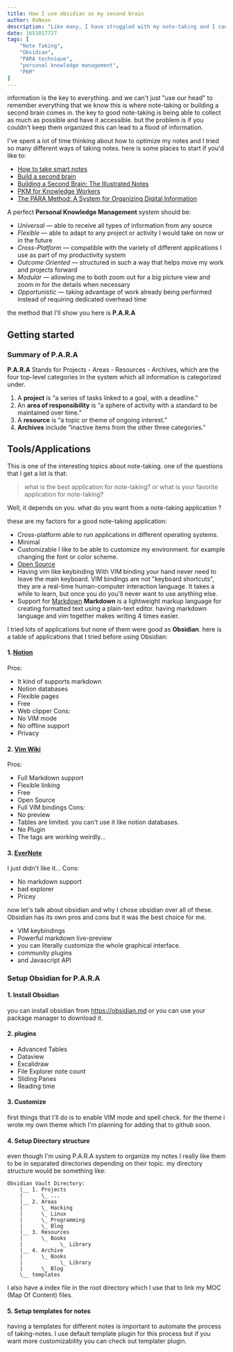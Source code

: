 ```yaml
---
title: How I use obsidian as my second brain
author: 0xNexn
description: "Like many, I have struggled with my note-taking and I couldn't find a good system to organize them. so I started to try different popular workflows and I stumbled upon the P.A.R.A method. in this post i'll show you my workflow and we will setup a second brain using obsidian together."
date: 1651017727
tags: [
    "Note Taking",
    "Obsidian",
    "PARA technique",
    "personal knowledge management",
    "PKM"
]
---
```

information is the key to everything. and we can't just "use our head" to remember everything that we know this is where note-taking or building a second brain comes in. the key to good note-taking is being able to collect as much as possible and have it accessible. but the problem is if you couldn't keep them organized this can lead to a flood of information.

I've spent a lot of time thinking about how to optimize my notes and I tried so many different ways of taking notes. here is some places to start if you'd like to:

- [How to take smart notes](https://takesmartnotes.com/)
- [Build a second brain](https://www.buildingasecondbrain.com/)
- [Building a Second Brain: The Illustrated Notes](https://maggieappleton.com/basb)
- [PKM for Knowledge Workers](https://tinylittlebusinesses.com/zettelkasten-method)
- [The PARA Method: A System for Organizing Digital Information](https://fortelabs.co/blog/para/)

A perfect **Personal Knowledge Management** system should be:
- _Universal_ — able to receive all types of information from any source
- _Flexible_ — able to adapt to any project or activity I would take on now or in the future
- _Cross-Platform_ — compatible with the variety of different applications I use as part of my productivity system
- _Outcome Oriented_ — structured in such a way that helps move my work and projects forward
- _Modular_ — allowing me to both zoom out for a big picture view and zoom in for the details when necessary
- _Opportunistic_ — taking advantage of work already being performed instead of requiring dedicated overhead time

the method that I'll show you here is **P.A.R.A**

## Getting started
### Summary of P.A.R.A

**P.A.R.A** Stands for Projects - Areas - Resources - Archives, which are the four top-level categories in the system which all information is categorized under. 

1. A **project** is “a series of tasks linked to a goal, with a deadline.”
2. An **area of responsibility** is “a sphere of activity with a standard to be maintained over time.”
3. A **resource** is “a topic or theme of ongoing interest.”
4. **Archives** include “inactive items from the other three categories.”

## Tools/Applications
This is one of the interesting topics about note-taking. one of the questions that I get a lot is that:

> what is the best application for note-taking? or what is your favorite application for note-taking?

Well, it depends on you. what do you want from a note-taking application ?

these are my factors for a good note-taking application:
- Cross-platform
able to run applications in different operating systems.
- Minimal
- Customizable
I like to be able to customize my environment. for example changing the font or color scheme.
- [Open Source](https://en.wikipedia.org/wiki/Open-source_software)
- Having vim like keybinding
With VIM binding your hand never need to leave the main keyboard. VIM bindings are not "keyboard shortcuts", they are a real-time human-computer interaction language. It takes a while to learn, but once you do you'll never want to use anything else.
- Support for [Markdown](https://en.wikipedia.org/wiki/Markdown)
**Markdown** is a lightweight markup language for creating formatted text using a plain-text editor. having markdown language and vim together makes writing 4 times easier.


I tried lots of applications but none of them were good as **Obsidian**. here is a table of applications that I tried before using Obsidian:

#### 1. [Notion](https://www.notion.so/)
Pros:
- It kind of supports markdown
- Notion databases
- Flexible pages
- Free
- Web clipper
Cons:
- No VIM mode
- No offline support
- Privacy

#### 2. [Vim Wiki](https://github.com/vimwiki/vimwiki)
Pros:
- Full Markdown support
- Flexible linking
- Free
- Open Source
- Full VIM bindings
Cons:
- No preview
- Tables are limited. you can't use it like notion databases.
- No Plugin
- The tags are working weirdly...

#### 3. [EverNote](https://www.evernote.com)
I just didn't like it...
Cons:
- No markdown support
- bad explorer
- Pricey

now let's talk about obsidian and why I chose obsidian over all of these. Obsidian has its own pros and cons but it was the best choice for me.
- VIM keybindings
- Powerful markdown live-preview
- you can literally customize the whole graphical interface.
- community plugins
- and Javascript API

### Setup Obsidian for P.A.R.A
#### 1. Install Obsidian
you can install obsidian from https://obsidian.md or you can use your package manager to download it.

#### 2. plugins
- Advanced Tables
- Dataview
- Excalidraw
- File Explorer note count
- Sliding Panes
- Reading time

#### 3. Customize
first things that I'll do is to enable VIM mode and spell check. for the theme i wrote my own theme which I'm planning for adding that to github soon.

#### 4. Setup Directory structure
even though I'm using P.A.R.A system to organize my notes I really like them to be in separated directories depending on their topic. my directory structure would be something like:

```
Obsidian Vault Directory:
    |__ 1. Projects
    |      \_ ...
    |__ 2. Areas
    |      \_ Hacking
    |      \_ Linux
    |      \_ Programming
    |      \_ Blog
    |__ 3. Resources
    |      \_ Books
    |            \_ Library
    |__ 4. Archive
    |      \_ Books
    |            \_ Library
    |      \_ Blog
    \__ templates
```

I also have a index file in the root directory which I use that to link my MOC (Map Of Content) files.

#### 5. Setup templates for notes
having a templates for different notes is important to automate the process of taking-notes. I use default template plugin for this process but if you want more customizability you can check out templater plugin.